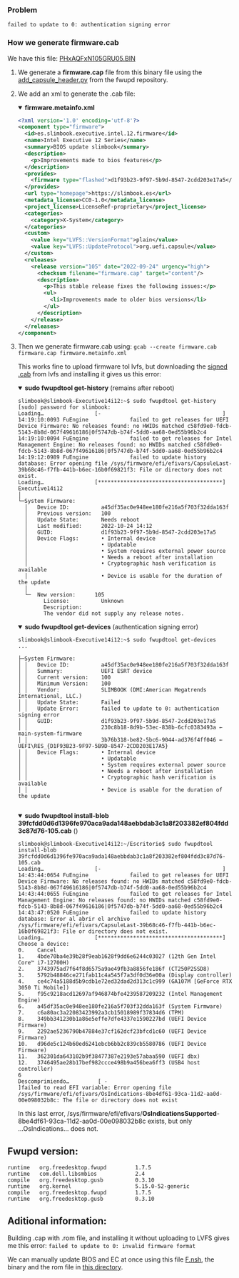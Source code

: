### Problem

`failed to update to 0: authentication signing error`

### How we generate firmware.cab

We have this file: [PHxAQFxN105GRU05.BIN](https://github.com/Slimbook-Team/fwupd/blob/fwupd_files/firmware/EXECUTIVE/EXECUTIVE-12/PH4ARX1_PH6AQF1/FlashUtil/ROM)

1. We generate a <b>firmware.cap</b> file from this binary file using the [add_capsule_header.py](https://github.com/fwupd/fwupd/blob/main/contrib/firmware_packager/add_capsule_header.py) from the fwupd repository.


2. We add an xml to generate the .cab file:
      <details open>
      <summary><b>firmware.metainfo.xml</b></summary>

      ```xml
      <?xml version='1.0' encoding='utf-8'?>
      <component type="firmware">
        <id>es.slimbook.executive.intel.12.firmware</id>
        <name>Intel Executive 12 Series</name>
        <summary>BIOS update slimbook</summary>
        <description>
          <p>Improvements made to bios features</p>
        </description>
        <provides>
          <firmware type="flashed">d1f93b23-9f97-5b9d-8547-2cdd203e17a5</firmware>
        </provides>
        <url type="homepage">https://slimbook.es</url>
        <metadata_license>CC0-1.0</metadata_license>
        <project_license>LicenseRef-proprietary</project_license>
        <categories>
          <category>X-System</category>
        </categories>
        <custom>
          <value key="LVFS::VersionFormat">plain</value>
          <value key="LVFS::UpdateProtocol">org.uefi.capsule</value>
        </custom>
        <releases>
          <release version="105" date="2022-09-24" urgency="high">
            <checksum filename="firmware.cap" target="content"/>
            <description>
              <p>This stable release fixes the following issues:</p>
              <ul>
                <li>Improvements made to older bios versions</li>
              </ul>
            </description>
          </release>
        </releases>
      </component>

      ```
      </details>

3. Then we generate firmware.cab using:
`gcab --create firmware.cab firmware.cap firmware.metainfo.xml`

    This works fine to upload firmware tol lvfs, but downloading the [signed .cab](https://fwupd.org/lvfs/firmware/13906) from lvfs and installing it gives us this error:
      <details open>
      <summary><b>sudo fwupdtool get-history</b> (remains after reboot)</summary>

      ```shell
      slimbook@slimbook-Executive14i12:~$ sudo fwupdtool get-history 
      [sudo] password for slimbook: 
      Loading…                [-                                      ]
      14:19:10:0093 FuEngine             failed to get releases for UEFI Device Firmware: No releases found: no HWIDs matched c58fd9e0-fdcb-5143-8b8d-067f49616186|0f5747db-b74f-5dd0-aa68-0ed55b96b2c4
      14:19:10:0094 FuEngine             failed to get releases for Intel Management Engine: No releases found: no HWIDs matched c58fd9e0-fdcb-5143-8b8d-067f49616186|0f5747db-b74f-5dd0-aa68-0ed55b96b2c4
      14:19:12:0989 FuEngine             failed to update history database: Error opening file /sys/firmware/efi/efivars/CapsuleLast-39b68c46-f7fb-441b-b6ec-16b0f69821f3: File or directory does not exist.
      Loading…                [***************************************]
      Executive14i12
      │
      └─System Firmware:
        │   Device ID:          a45df35ac0e948ee180fe216a5f703f32dda163f
        │   Previous version:   100
        │   Update State:       Needs reboot
        │   Last modified:      2022-10-24 14:12
        │   GUID:               d1f93b23-9f97-5b9d-8547-2cdd203e17a5
        │   Device Flags:       • Internal device
        │                       • Updatable
        │                       • System requires external power source
        │                       • Needs a reboot after installation
        │                       • Cryptographic hash verification is available
        │                       • Device is usable for the duration of the update
        │ 
        └─  New version:      105
              License:          Unknown
              Description:      
              The vendor did not supply any release notes.
      ```
      </details>

      

      <details open>
      <summary><b>sudo fwupdtool get-devices</b> (authentication signing error)</summary>

      ```shell
      slimbook@slimbook-Executive14i12:~$ sudo fwupdtool get-devices 
      ...

      ├─System Firmware:
      │ │   Device ID:          a45df35ac0e948ee180fe216a5f703f32dda163f
      │ │   Summary:            UEFI ESRT device
      │ │   Current version:    100
      │ │   Minimum Version:    100
      │ │   Vendor:             SLIMBOOK (DMI:American Megatrends International, LLC.)
      │ │   Update State:       Failed
      │ │   Update Error:       failed to update to 0: authentication signing error
      │ │   GUID:               d1f93b23-9f97-5b9d-8547-2cdd203e17a5
      │ │                       230c8b18-8d9b-53ec-838b-6cfc0383493a ← main-system-firmware
      │ │                       3b76b318-be82-5bc6-9044-ad376f4ff046 ← UEFI\RES_{D1F93B23-9F97-5B9D-8547-2CDD203E17A5}
      │ │   Device Flags:       • Internal device
      │ │                       • Updatable
      │ │                       • System requires external power source
      │ │                       • Needs a reboot after installation
      │ │                       • Cryptographic hash verification is available
      │ │                       • Device is usable for the duration of the update


      ```
      </details>
      
      
      
      <details open>
      <summary><b>sudo fwupdtool install-blob 39fcfdd0d6d1396fe970aca9ada148aebbdab3c1a8f203382ef804fdd3c87d76-105.cab</b> ()</summary>

      ```shell
      slimbook@slimbook-Executive14i12:~/Escritorio$ sudo fwupdtool install-blob 39fcfdd0d6d1396fe970aca9ada148aebbdab3c1a8f203382ef804fdd3c87d76-105.cab
      Loading…                [-                                      ]
      14:43:44:0654 FuEngine             failed to get releases for UEFI Device Firmware: No releases found: no HWIDs matched c58fd9e0-fdcb-5143-8b8d-067f49616186|0f5747db-b74f-5dd0-aa68-0ed55b96b2c4
      14:43:44:0655 FuEngine             failed to get releases for Intel Management Engine: No releases found: no HWIDs matched c58fd9e0-fdcb-5143-8b8d-067f49616186|0f5747db-b74f-5dd0-aa68-0ed55b96b2c4
      14:43:47:0520 FuEngine             failed to update history database: Error al abrir el archivo /sys/firmware/efi/efivars/CapsuleLast-39b68c46-f7fb-441b-b6ec-16b0f69821f3: File or directory does not exist.
      Loading…                [***************************************]
      Choose a device:
      0.	Cancel
      1.	4bde70ba4e39b28f9eab1628f9dd6e6244c03027 (12th Gen Intel Core™ i7-12700H)
      2.	3743975ad7f64f8d6575a9ae49fb3a8856fe186f (CT250P2SSD8)
      3.	5792b48846ce271fab11c4a545f7a3df0d36e00a (Display controller)
      4.	ce4c74a5188d5b9cdb1e72ed32dad2d313c1c999 (GA107M [GeForce RTX 3050 Ti Mobile])
      5.	f95c9218acd12697af946874bfe4239587209232 (Intel Management Engine)
      6.	a45df35ac0e948ee180fe216a5f703f32dda163f (System Firmware)
      7.	c6a80ac3a22083423992a3cb15018989f37834d6 (TPM)
      8.	349bb341230b1a86e5effe7dfe4337e1590227bd (UEFI Device Firmware)
      9.	2292ae5236790b47884e37cf162dcf23bfcd1c60 (UEFI Device Firmware)
      10.	d96de5c124b60ed6241ebcb6bb2c839cb5580786 (UEFI Device Firmware)
      11.	362301da643102b9f38477387e2193e57abaa590 (UEFI dbx)
      12.	3746495ae28b17bef982ccce498b9a456bea6ff3 (USB4 host controller)
      6 
      Descomprimiendo…         [ -                                     ]failed to read EFI variable: Error opening file /sys/firmware/efi/efivars/OsIndications-8be4df61-93ca-11d2-aa0d-00e098032b8c: The file or directory does not exist

      ```
      </details>
      In this last error, /sys/firmware/efi/efivars/<b>OsIndicationsSupported</b>-8be4df61-93ca-11d2-aa0d-00e098032b8c exists, but only ...OsIndications...  does not.
      
Fwupd version:
------
```
runtime   org.freedesktop.fwupd         1.7.5
runtime   com.dell.libsmbios            2.4
compile   org.freedesktop.gusb          0.3.10
runtime   org.kernel                    5.15.0-52-generic
compile   org.freedesktop.fwupd         1.7.5
runtime   org.freedesktop.gusb          0.3.10
```

Aditional information:
----------------
Building .cap with .rom file, and installing it without uploading to LVFS gives me this error: `failed to update to 0: invalid firmware format`

We can manually update BIOS and EC at once using this file [F.nsh](https://github.com/Slimbook-Team/fwupd/blob/fwupd_files/firmware/EXECUTIVE/EXECUTIVE-12/PH4ARX1_PH6AQF1/FlashUtil/AfuEfi64Cap/F.nsh), the binary and the rom file in [this directory](https://github.com/Slimbook-Team/fwupd/tree/fwupd_files/firmware/EXECUTIVE/EXECUTIVE-12/PH4ARX1_PH6AQF1/FlashUtil/AfuEfi64Cap).

